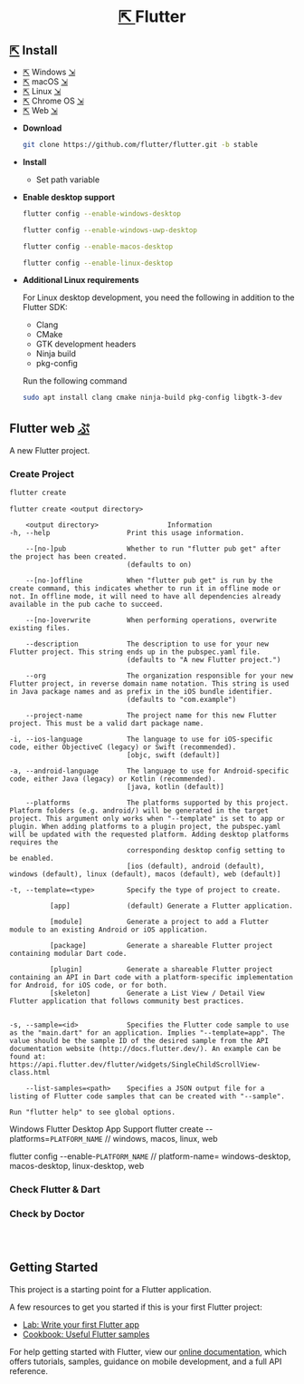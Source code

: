 <h1 align=center>
  <a href=https://flutter.dev>
    ⇱
  </a>
  Flutter
</h1>

## [⇱](https://flutter.dev/docs/get-started/install) Install 
- [⇱](https://flutter.dev/docs/get-started/install/windows) Windows [⇲](#windows)
- [⇱](https://flutter.dev/docs/get-started/install/macos) macOS [⇲](#macos)
- [⇱](https://flutter.dev/docs/get-started/install/linux) Linux [⇲](#linux)
- [⇱](https://flutter.dev/docs/get-started/install/linux) Chrome OS [⇲](#chromeos)
- [⇱](https://flutter.dev/docs/get-started/web) Web [⇲](#web)

+ **Download** 
  ```bash
  git clone https://github.com/flutter/flutter.git -b stable
  ```
+ **Install**
  - Set path variable 
  
+ **Enable desktop support**
  
  ```bash
  flutter config --enable-windows-desktop
  ```
  ```bash
  flutter config --enable-windows-uwp-desktop
  ```
  ```bash
  flutter config --enable-macos-desktop
  ```
  ```bash
  flutter config --enable-linux-desktop
  ```
  
+ **Additional Linux requirements**

  For Linux desktop development, you need the following in addition to the Flutter SDK:

  - Clang
  - CMake
  - GTK development headers
  - Ninja build
  - pkg-config
  
  Run the following command
  ```bash
  sudo apt install clang cmake ninja-build pkg-config libgtk-3-dev
  ```

## Flutter web [ぷ](https://ShivaShirsath.github.io/flutter-web)
A new Flutter project.

### Create Project
```bash
flutter create 
```
```
flutter create <output directory>

    <output directory>                 Information
-h, --help                   Print this usage information.

    --[no-]pub               Whether to run "flutter pub get" after the project has been created.
                             (defaults to on)
                             
    --[no-]offline           When "flutter pub get" is run by the create command, this indicates whether to run it in offline mode or not. In offline mode, it will need to have all dependencies already available in the pub cache to succeed.
    
    --[no-]overwrite         When performing operations, overwrite existing files.
    
    --description            The description to use for your new Flutter project. This string ends up in the pubspec.yaml file.
                             (defaults to "A new Flutter project.")
                             
    --org                    The organization responsible for your new Flutter project, in reverse domain name notation. This string is used in Java package names and as prefix in the iOS bundle identifier.
                             (defaults to "com.example")
                             
    --project-name           The project name for this new Flutter project. This must be a valid dart package name.
    
-i, --ios-language           The language to use for iOS-specific code, either ObjectiveC (legacy) or Swift (recommended).
                             [objc, swift (default)]
                             
-a, --android-language       The language to use for Android-specific code, either Java (legacy) or Kotlin (recommended).
                             [java, kotlin (default)]
                             
    --platforms              The platforms supported by this project. Platform folders (e.g. android/) will be generated in the target project. This argument only works when "--template" is set to app or plugin. When adding platforms to a plugin project, the pubspec.yaml will be updated with the requested platform. Adding desktop platforms requires the
                             corresponding desktop config setting to be enabled.
                             [ios (default), android (default), windows (default), linux (default), macos (default), web (default)]
                             
-t, --template=<type>        Specify the type of project to create.

          [app]              (default) Generate a Flutter application.
          
          [module]           Generate a project to add a Flutter module to an existing Android or iOS application.
          
          [package]          Generate a shareable Flutter project containing modular Dart code.
          
          [plugin]           Generate a shareable Flutter project containing an API in Dart code with a platform-specific implementation for Android, for iOS code, or for both.
          [skeleton]         Generate a List View / Detail View Flutter application that follows community best practices.


-s, --sample=<id>            Specifies the Flutter code sample to use as the "main.dart" for an application. Implies "--template=app". The value should be the sample ID of the desired sample from the API documentation website (http://docs.flutter.dev/). An example can be found at: https://api.flutter.dev/flutter/widgets/SingleChildScrollView-class.html

    --list-samples=<path>    Specifies a JSON output file for a listing of Flutter code samples that can be created with "--sample".

Run "flutter help" to see global options.                           
```

Windows Flutter Desktop App Support
flutter create --platforms=`PLATFORM_NAME` // windows, macos, linux, web

flutter config --enable-`PLATFORM_NAME` // platform-name= windows-desktop, macos-desktop, linux-desktop, web
### Check Flutter & Dart

### Check by Doctor

### ‎

## Getting Started

This project is a starting point for a Flutter application.

A few resources to get you started if this is your first Flutter project:

- [Lab: Write your first Flutter app](https://flutter.dev/docs/get-started/codelab)
- [Cookbook: Useful Flutter samples](https://flutter.dev/docs/cookbook)

For help getting started with Flutter, view our
[online documentation](https://flutter.dev/docs), which offers tutorials,
samples, guidance on mobile development, and a full API reference.
